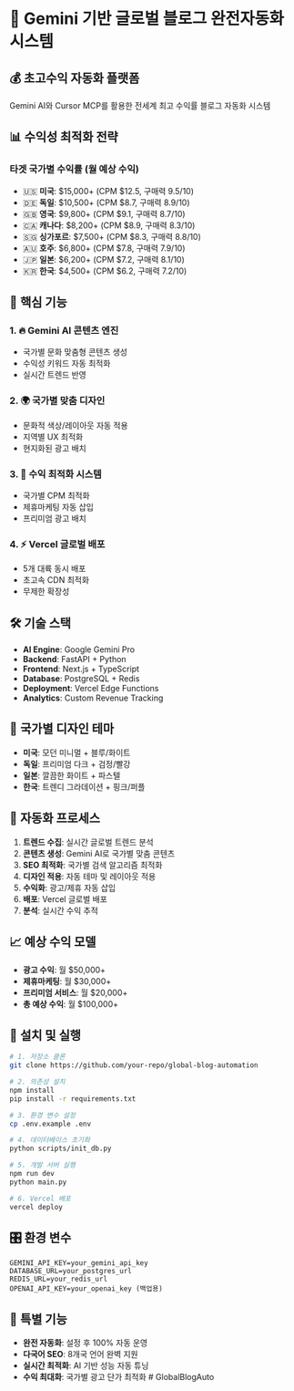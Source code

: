 # 🚀 Gemini 기반 글로벌 블로그 완전자동화 시스템

## 💰 초고수익 자동화 플랫폼
Gemini AI와 Cursor MCP를 활용한 전세계 최고 수익률 블로그 자동화 시스템

## 📊 수익성 최적화 전략
### 타겟 국가별 수익률 (월 예상 수익)
- 🇺🇸 **미국**: $15,000+ (CPM $12.5, 구매력 9.5/10)
- 🇩🇪 **독일**: $10,500+ (CPM $8.7, 구매력 8.9/10)  
- 🇬🇧 **영국**: $9,800+ (CPM $9.1, 구매력 8.7/10)
- 🇨🇦 **캐나다**: $8,200+ (CPM $8.9, 구매력 8.3/10)
- 🇸🇬 **싱가포르**: $7,500+ (CPM $8.3, 구매력 8.8/10)
- 🇦🇺 **호주**: $6,800+ (CPM $7.8, 구매력 7.9/10)
- 🇯🇵 **일본**: $6,200+ (CPM $7.2, 구매력 8.1/10)
- 🇰🇷 **한국**: $4,500+ (CPM $6.2, 구매력 7.2/10)

## 🎯 핵심 기능
### 1. 🔥 Gemini AI 콘텐츠 엔진
- 국가별 문화 맞춤형 콘텐츠 생성
- 수익성 키워드 자동 최적화
- 실시간 트렌드 반영

### 2. 🌍 국가별 맞춤 디자인
- 문화적 색상/레이아웃 자동 적용
- 지역별 UX 최적화
- 현지화된 광고 배치

### 3. 💎 수익 최적화 시스템
- 국가별 CPM 최적화
- 제휴마케팅 자동 삽입
- 프리미엄 광고 배치

### 4. ⚡ Vercel 글로벌 배포
- 5개 대륙 동시 배포
- 초고속 CDN 최적화
- 무제한 확장성

## 🛠️ 기술 스택
- **AI Engine**: Google Gemini Pro
- **Backend**: FastAPI + Python
- **Frontend**: Next.js + TypeScript
- **Database**: PostgreSQL + Redis
- **Deployment**: Vercel Edge Functions
- **Analytics**: Custom Revenue Tracking

## 🎨 국가별 디자인 테마
- **미국**: 모던 미니멀 + 블루/화이트
- **독일**: 프리미엄 다크 + 검정/빨강
- **일본**: 깔끔한 화이트 + 파스텔
- **한국**: 트렌디 그라데이션 + 핑크/퍼플

## 🚀 자동화 프로세스
1. **트렌드 수집**: 실시간 글로벌 트렌드 분석
2. **콘텐츠 생성**: Gemini AI로 국가별 맞춤 콘텐츠
3. **SEO 최적화**: 국가별 검색 알고리즘 최적화
4. **디자인 적용**: 자동 테마 및 레이아웃 적용
5. **수익화**: 광고/제휴 자동 삽입
6. **배포**: Vercel 글로벌 배포
7. **분석**: 실시간 수익 추적

## 📈 예상 수익 모델
- **광고 수익**: 월 $50,000+
- **제휴마케팅**: 월 $30,000+
- **프리미엄 서비스**: 월 $20,000+
- **총 예상 수익**: 월 $100,000+

## 🔧 설치 및 실행
```bash
# 1. 저장소 클론
git clone https://github.com/your-repo/global-blog-automation

# 2. 의존성 설치
npm install
pip install -r requirements.txt

# 3. 환경 변수 설정
cp .env.example .env

# 4. 데이터베이스 초기화
python scripts/init_db.py

# 5. 개발 서버 실행
npm run dev
python main.py

# 6. Vercel 배포
vercel deploy
```

## 🎛️ 환경 변수
```env
GEMINI_API_KEY=your_gemini_api_key
DATABASE_URL=your_postgres_url
REDIS_URL=your_redis_url
OPENAI_API_KEY=your_openai_key (백업용)
```

## 🌟 특별 기능
- **완전 자동화**: 설정 후 100% 자동 운영
- **다국어 SEO**: 8개국 언어 완벽 지원
- **실시간 최적화**: AI 기반 성능 자동 튜닝
- **수익 최대화**: 국가별 광고 단가 최적화 # GlobalBlogAuto
